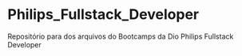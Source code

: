 # Philips_Fullstack_Developer
Repositório para dos arquivos do Bootcamps da Dio Philips Fullstack Developer
